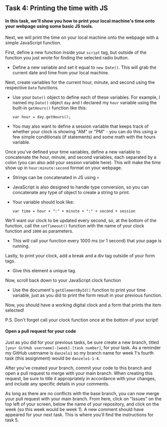 ## Task 4: Printing the time with JS

#### In this task, we'll show you how to print your local machine's time onto your webpage using some basic JS tools.

Next, we will print the time on your local machine onto the webpage with a simple JavaScript function.

First, define a new function inside your `script` tag, but outside of the function you just wrote for finding the selected radio button.  

- Define a new variable and set it equal to `new Date()`.  This will grab the current date and time from your local machine.

Next, create variables for the current hour, minute, and second using the respective `Date` functions.  

- Use your `Date()` object to define each of these variables.  For example, I named my `Date()` object `day` and I declared my `hour` variable using the built-in `getHours()` function like this:

  `var hour = day.getHours();`

- You may also want to define a session variable that keeps track of whether your clock is showing "AM" or "PM" - you can do this using a few simple conditionals (if statements) and some math with the hours variable.

Once you've defined your time variables, define a new variable to concatenate the hour, minute, and second variables, each separated by a colon (you can also add your session variable here). This will make the time show up in `hour:minute:second` format on your webpage.

- Strings can be concatenated in JS using `+`

- JavaScript is also designed to handle type conversion, so you can concatenate any type of object to create a string to print.

- Your variable should look like:

  `var time = hour + ":" + minute + ":" + second + session`

We'll want our clock to be updated every second, so, at the bottom of the function, call the `setTimeout()` function with the name of your clock function and `1000` as parameters.  

- This will call your function every 1000 ms (or 1 second) that your page is running.

Lastly, to print your clock, add a break and a div tag outside of your form tags.  

- Give this element a unique tag.  

Now, scroll back down to your JavaScript clock function 

- Use the document's `getElementById()` function to print your time variable, just as you did to print the form result in your previous function.

Now, you should have a working digital clock and a form that prints the item selected!

P.S. Don't forget call your clock function once at the bottom of your script!

#### Open a pull request for your code

Just as you did for your previous tasks, be sure create a new branch, titled `[your GitHub username]-[week]-[task number]`, for your task.  As a reminder my GitHub username is `danzelo1` so my branch name for week 1's fourth task (this assignment) would be `danzelo1-1-4`.

After you've created your branch, commit your code to this branch and open a pull request to merge with your main branch.  When creating this request, be sure to title it appropriately in accordance with your changes, and include any specific details in your comments.

As long as there are no conflicts with the base branch, you can now merge your pull request with your main branch. From here, click on "Issues" on the top left of your screen, below the name of your repository, and click on the week (so this week would be week 1). A new comment should have appeared for your next task. This is where you'll find the instructions for task 5.
